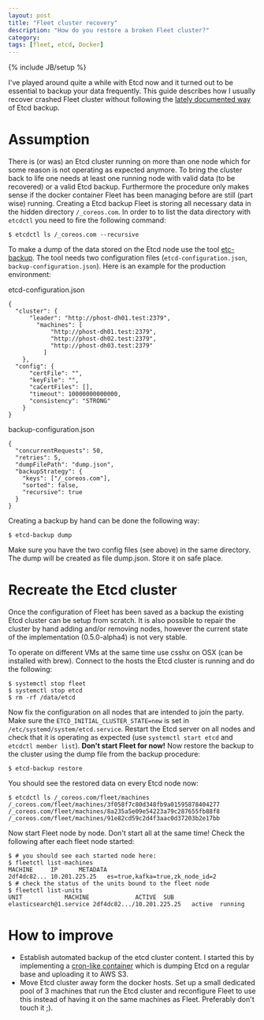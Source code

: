 ```yaml
---
layout: post
title: "Fleet cluster recovery"
description: "How do you restore a broken Fleet cluster?"
category: 
tags: [fleet, etcd, Docker]
---
```

{% include JB/setup %}

I've played around quite a while with Etcd now and it turned out to be essential to backup your data frequently. This guide describes how I usually recover crashed Fleet cluster without following the [lately documented way](https://github.com/coreos/etcd/blob/master/Documentation/2.0/admin_guide.md#disaster-recovery) of Etcd backup.

# Assumption

There is (or was) an Etcd cluster running on more than one node which for some reason is not operating as expected anymore. To bring the cluster back to life one needs at least one running node with valid data (to be recovered) or a valid Etcd backup. Furthermore the procedure only makes sense if the docker container Fleet has been managing before are still (part wise) running.
Creating a Etcd backup
Fleet is storing all necessary data in the hidden directory `/_coreos.com`. In order to to list the data directory with `etcdctl` you need to fire the following command:

    $ etcdctl ls /_coreos.com --recursive

To make a dump of the data stored on the Etcd node use the tool [etc-backup](https://github.com/odise/etcd-backup). The tool needs two configuration files (`etcd-configuration.json`, `backup-configuration.json`). Here is an example for the production environment:

etcd-configuration.json

    {
      "cluster": {
          "leader": "http://phost-dh01.test:2379",
            "machines": [
                "http://phost-dh01.test:2379",
                "http://phost-dh02.test:2379",
                "http://phost-dh03.test:2379"
              ]
        },
      "config": {
          "certFile": "",
          "keyFile": "",
          "caCertFiles": [],
          "timeout": 10000000000000,
          "consistency": "STRONG"
        }
    }

backup-configuration.json

    {
      "concurrentRequests": 50,
      "retries": 5,
      "dumpFilePath": "dump.json",
      "backupStrategy": {
        "keys": ["/_coreos.com"],
        "sorted": false,
        "recursive": true
      }
    }

Creating a backup by hand can be done the following way:

    $ etcd-backup dump

Make sure you have the two config files (see above) in the same directory. The dump will be created as file dump.json.  Store it on safe place.

# Recreate the Etcd cluster

Once the configuration of Fleet has been saved as a backup the existing Etcd cluster can be setup from scratch. It is also possible to repair the cluster by hand adding and/or removing nodes, however the current state of the implementation (0.5.0-alpha4) is not very stable. 

To operate on different VMs at the same time use csshx on OSX (can be installed with brew). Connect to the hosts the Etcd cluster is running and do the following:


    $ systemctl stop fleet
    $ systemctl stop etcd
    $ rm -rf /data/etcd


Now fix the configuration on all nodes that are intended to join the party. Make sure the `ETCD_INITIAL_CLUSTER_STATE=new` is set in `/etc/systemd/system/etcd.service`. Restart the Etcd server on all nodes and check that it is operating as expected (use `systemctl start etcd` and `etcdctl member list`).  **Don't start Fleet for now!**
Now restore the backup to the cluster using the dump file from the backup procedure:

    $ etcd-backup restore

You should see the restored data on every Etcd node now:

    $ etcdctl ls /_coreos.com/fleet/machines
    /_coreos.com/fleet/machines/3f058f7c80d348fb9a01595878404277
    /_coreos.com/fleet/machines/8a235a5e09e54223a79c287655fb88f8
    /_coreos.com/fleet/machines/91e82cd59c2d4f3aac0d37203b2e17bb

Now start Fleet node by node. Don't start all at the same time! Check the following after each fleet node started:

    $ # you should see each started node here:
    $ fleetctl list-machines
    MACHINE		IP		METADATA
    2df4dc82...	10.201.225.25	es=true,kafka=true,zk_node_id=2
    $ # check the status of the units bound to the fleet node
    $ fleetctl list-units
    UNIT			MACHINE				ACTIVE	SUB
    elasticsearch@1.service	2df4dc82.../10.201.225.25	active	running

# How to improve

* Establish automated backup of the etcd cluster content. I started this by implementing a [cron-like container](https://github.com/odise/cron-container) which is dumping Etcd on a regular base and uploading it to AWS S3.
* Move Etcd cluster away form the docker hosts. Set up a small dedicated pool of 3 machines that run the Etcd cluster and reconfigure Fleet to use this instead of having it on the same machines as Fleet. Preferably don't touch it ;). 

